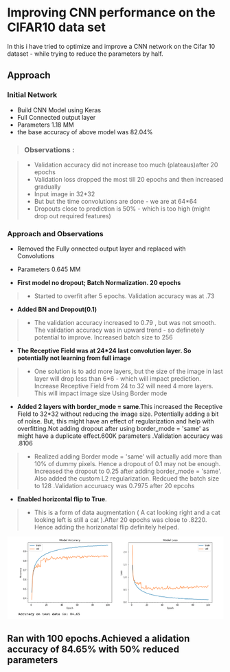 # Improving CNN performance on the CIFAR10 data set

In this i have tried to optimize and improve a CNN network on the Cifar 10 dataset - while trying to reduce the parameters by half.


## Approach

### Initial Network

- Build CNN Model using Keras
- Full Connected output layer
- Parameters 1.18 MM
- the base accuracy of above model was 82.04%

>### Observations :

>- Validation accuracy did not increase too much (plateaus)after 20 epochs
>- Validation loss dropped the most till 20 epochs and then increased gradually
>- Input image in 32*32
>- But but the time convolutions are done - we are at 64*64
>- Dropouts close to prediction is 50% - which is too high (might drop out required features)

### Approach and Observations

- Removed the Fully onnected output layer and replaced with Convolutions
- Parameters 0.645 MM


- **First model no dropout; Batch Normalization. 20 epochs**
>- Started to overfit after 5 epochs. Validation accuracy was at .73

- **Added BN and Dropout(0.1)**
>- The validation accuracy increased to 0.79 , but was not smooth. The validation accuracy was in upward trend - so definetely potential to improve. Increased batch size to 256

- **The Receptive Field was at 24*24 last convolution layer. So potentially not learning from full image**
>- One solution is to add more layers, but the size of the image in last layer will drop less than 6*6 - which will impact prediction. Increase Receptive Field from 24 to 32 will need 4 more layers. This will impact image size
Using Border mode

- **Added 2 layers with border_mode = same**.This increased the Receptive Field to 32*32 without reducing the image size. Potentially adding a bit of noise. But, this might have an effect of regularization and help with overfitting.Not adding dropout after using border_mode = 'same' as might have a duplicate effect.600K parameters .Validation accuracy was .8106
>- Realized adding Border mode = 'same' will actually add more than 10% of dummy pixels. Hence a dropout of 0.1 may not be enough. Increased the dropout to 0.25 after adding border_mode = 'same'. Also added the custom L2 regularization. Redcued the batch size to 128 .Validation accuruacy was 0.7975 after 20 epcohs

- **Enabled horizontal flip to True**. 
>- This is a form of data augmentation ( A cat looking right and a cat looking left is still a cat ).After 20 epochs was close to .8220. Hence adding the horizonatal flip definitely helped.

![](images/fix_cnn_cifar10.png)

## Ran with 100 epochs.Achieved a alidation accuracy of 84.65% with 50% reduced parameters

